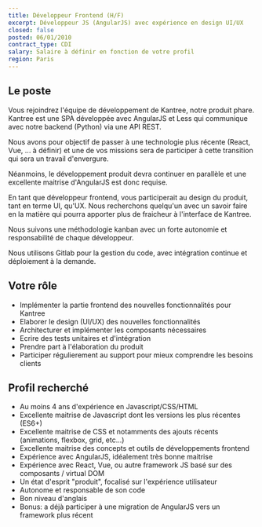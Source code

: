 ```yaml
---
title: Développeur Frontend (H/F)
excerpt: Développeur JS (AngularJS) avec expérience en design UI/UX
closed: false
posted: 06/01/2010
contract_type: CDI
salary: Salaire à définir en fonction de votre profil
region: Paris
---
```

## Le poste

Vous rejoindrez l'équipe de développement de Kantree, notre produit phare. Kantree est une SPA développée avec AngularJS et Less qui communique avec notre backend (Python) via une API REST.

Nous avons pour objectif de passer à une technologie plus récente (React, Vue, ... à définir) et une de vos missions sera de participer à cette transition qui sera un travail d'envergure.

Néanmoins, le développement produit devra continuer en parallèle et une excellente maitrise d'AngularJS est donc requise.

En tant que développeur frontend, vous participerait au design du produit, tant en terme UI, qu'UX. Nous recherchons quelqu'un avec un savoir faire en la matière qui pourra apporter plus de fraicheur à l'interface de Kantree.

Nous suivons une méthodologie kanban avec un forte autonomie et responsabilité de chaque développeur.

Nous utilisons Gitlab pour la gestion du code, avec intégration continue et déploiement à la demande.

## Votre rôle

- Implémenter la partie frontend des nouvelles fonctionnalités pour Kantree
- Elaborer le design (UI/UX) des nouvelles fonctionnalités
- Architecturer et implémenter les composants nécessaires
- Ecrire des tests unitaires et d'intégration
- Prendre part à l'élaboration du produit
- Participer régulierement au support pour mieux comprendre les besoins clients

## Profil recherché

- Au moins 4 ans d'expérience en Javascript/CSS/HTML
- Excellente maitrise de Javascript dont les versions les plus récentes (ES6+)
- Excellente maitrise de CSS et notamments des ajouts récents (animations, flexbox, grid, etc...)
- Excellente maitrise des concepts et outils de développements frontend
- Expérience avec AngularJS, idéalement très bonne maitrise
- Expérience avec React, Vue, ou autre framework JS basé sur des composants / virtual DOM
- Un état d'esprit "produit", focalisé sur l'expérience utilisateur
- Autonome et responsable de son code
- Bon niveau d'anglais
- Bonus: a déjà participer à une migration de AngularJS vers un framework plus récent
